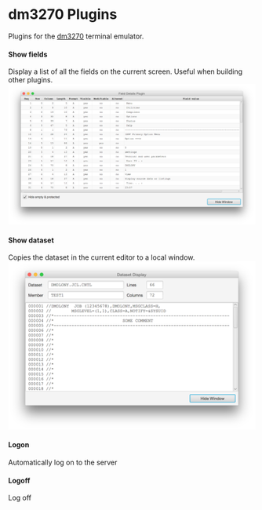 # dm3270 Plugins
Plugins for the [dm3270](https://github.com/dmolony/dm3270/) terminal emulator.
#### Show fields
Display a list of all the fields on the current screen. Useful when building other plugins.  
![Field list](resources/fields.png?raw=true "Field list")
#### Show dataset
Copies the dataset in the current editor to a local window.  
![Copy dataset](resources/dataset.png?raw=true "Copy dataset")
#### Logon
Automatically log on to the server
#### Logoff
Log off
